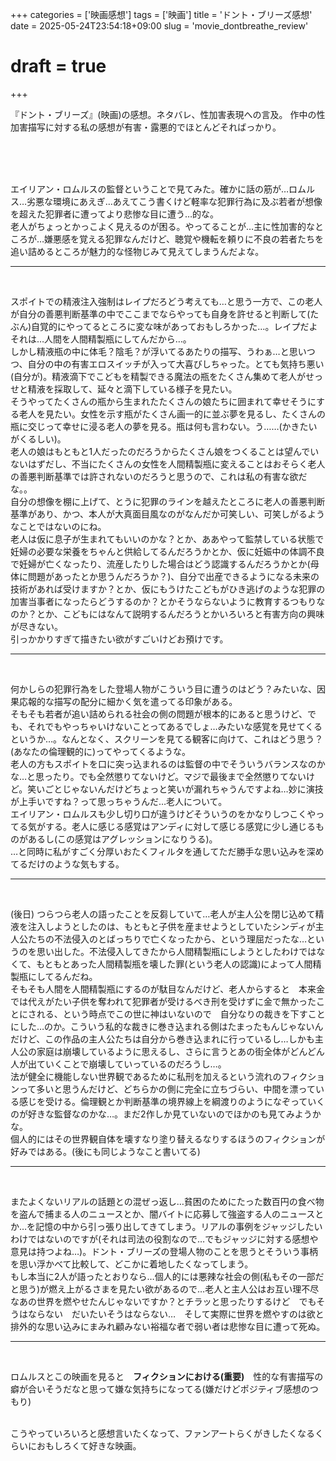 +++
categories = ['映画感想']
tags = ['映画']
title = 'ドント・ブリーズ感想'
date = 2025-05-24T23:54:18+09:00
slug = 'movie_dontbreathe_review'
# draft = true
+++

『ドント・ブリーズ』(映画)の感想。ネタバレ、性加害表現への言及。
作中の性加害描写に対する私の感想が有害・露悪的でほとんどそればっかり。

<!--more-->
<br>
<br>
<br>

エイリアン・ロムルスの監督ということで見てみた。確かに話の筋が…ロムルス…劣悪な環境にあえぎ…あえてこう書くけど軽率な犯罪行為に及ぶ若者が想像を超えた犯罪者に遭ってより悲惨な目に遭う…的な。
<br>
老人がちょっとかっこよく見えるのが困る。やってることが…主に性加害的なところが…嫌悪感を覚える犯罪なんだけど、聴覚や機転を頼りに不良の若者たちを追い詰めるところが魅力的な怪物じみて見えてしまうんだよな。
<br>

***

<br>

スポイトでの精液注入強制はレイプだろどう考えても…と思う一方で、この老人が自分の善悪判断基準の中でここまでならやっても自身を許せると判断して(たぶん)自覚的にやってるところに変な味があっておもしろかった…。レイプだよそれは…人間を人間精製瓶にしてんだから…。
<br>
しかし精液瓶の中に体毛？陰毛？が浮いてるあたりの描写、うわぁ…と思いつつ、自分の中の有害エロスイッチが入って大喜びしちゃった。とても気持ち悪い(自分が)。精液滴下でこどもを精製できる魔法の瓶をたくさん集めて老人がせっせと精液を採取して、延々と滴下している様子を見たい。
<br>
そうやってたくさんの瓶から生まれたたくさんの娘たちに囲まれて幸せそうにする老人を見たい。女性を示す瓶がたくさん画一的に並ぶ夢を見るし、たくさんの瓶に交じって幸せに浸る老人の夢を見る。瓶は何も言わない。う……(かきたいがくるしい)。
<br>
老人の娘はもともと1人だったのだろうからたくさん娘をつくることは望んでいないはずだし、不当にたくさんの女性を人間精製瓶に変えることはおそらく老人の善悪判断基準では許されないのだろうと思うので、これは私の有害な欲だな。。
<br>
自分の想像を棚に上げて、とうに犯罪のラインを越えたところに老人の善悪判断基準があり、かつ、本人が大真面目風なのがなんだか可笑しい、可笑しがるようなことではないのにね。
<br>
老人は仮に息子が生まれてもいいのかな？とか、ああやって監禁している状態で妊婦の必要な栄養をちゃんと供給してるんだろうかとか、仮に妊娠中の体調不良で妊婦が亡くなったり、流産したりした場合はどう認識するんだろうかとか(母体に問題があったとか思うんだろうか？)、自分で出産できるようになる未来の技術があれば受けますか？とか、仮にもうけたこどもがひき逃げのような犯罪の加害当事者になったらどうするのか？とかそうならないように教育するつもりなのか？とか、こどもにはなんて説明するんだろうとかいろいろと有害方向の興味が尽きない。
<br>
引っかかりすぎて描きたい欲がすごいけどお預けです。
<br>

***

<br>

何かしらの犯罪行為をした登場人物がこういう目に遭うのはどう？みたいな、因果応報的な描写の配分に細かく気を遣ってる印象がある。
<br>
そもそも若者が追い詰められる社会の側の問題が根本的にあると思うけど、でも、それでもやっちゃいけないことってあるでしょ…みたいな感覚を見せてくるというか…。なんとなく、スクリーンを見てる観客に向けて、これはどう思う？(あなたの倫理観的に)ってやってくるような。
<br>
老人の方もスポイトを口に突っ込まれるのは監督の中でそういうバランスなのかな…と思ったり。でも全然懲りてないけど。マジで最後まで全然懲りてないけど。笑いごとじゃないんだけどちょっと笑いが漏れちゃうんですよね…妙に演技が上手いですね？って思っちゃうんだ…老人について。
<br>
エイリアン・ロムルスも少し切り口が違うけどそういうのをかなりしつこくやってる気がする。老人に感じる感覚はアンディに対して感じる感覚に少し通じるものがあるし(この感覚はアグレッションになりうる)。
<br>
…と同時に私がすごく分厚いおたくフィルタを通してただ勝手な思い込みを深めてるだけのような気もする。
<br>

***

<br>

(後日) つらつら老人の語ったことを反芻していて…老人が主人公を閉じ込めて精液を注入しようとしたのは、もともと子供を産ませようとしていたシンディが主人公たちの不法侵入のとばっちりで亡くなったから、という理屈だったな…というのを思い出した。不法侵入してきたから人間精製瓶にしようとしたわけではなくて、もともとあった人間精製瓶を壊した罪(という老人の認識)によって人間精製瓶にしてるんだね。
<br>
そもそも人間を人間精製瓶にするのが駄目なんだけど、老人からすると　本来金では代えがたい子供を奪われて犯罪者が受けるべき刑を受けずに金で無かったことにされる、という時点でこの世に神はいないので　自分なりの裁きを下すことにした…のか。こういう私的な裁きに巻き込まれる側はたまったもんじゃないんだけど、この作品の主人公たちは自分から巻き込まれに行っているし…しかも主人公の家庭は崩壊しているように思えるし、さらに言うとあの街全体がどんどん人が出ていくことで崩壊していっているのだろうし…。
<br>
法が健全に機能しない世界観であるために私刑を加えるという流れのフィクションって多いと思うんだけど、どちらかの側に完全に立ちづらい、中間を漂っている感じを受ける。倫理観とか判断基準の境界線上を綱渡りのようになぞっていくのが好きな監督なのかな…。まだ2作しか見ていないのでほかのも見てみようかな。
<br>
個人的にはその世界観自体を壊すなり塗り替えるなりするほうのフィクションが好みではある。(後にも同じようなこと書いてる)
<br>

***

<br>

またよくないリアルの話題との混ぜっ返し…貧困のためにたった数百円の食べ物を盗んで捕まる人のニュースとか、闇バイトに応募して強盗する人のニュースとか…を記憶の中から引っ張り出してきてしまう。リアルの事例をジャッジしたいわけではないのですが(それは司法の役割なので…でもジャッジに対する感想や意見は持つよね…)。ドント・ブリーズの登場人物のことを思うとそういう事柄を思い浮かべて比較して、どこかに着地したくなってしまう。
<br>
もし本当に2人が語ったとおりなら…個人的には悪辣な社会の側(私もその一部だと思う)が燃え上がるさまを見たい欲があるので…老人と主人公はお互い理不尽なあの世界を燃やせたんじゃないですか？とチラッと思ったりするけど　でもそうはならない　だいたいそうはならない…　そして実際に世界を燃やすのは欲と排外的な思い込みにまみれ顧みない裕福な者で弱い者は悲惨な目に遭って死ぬ。
<br>

***

<br>

ロムルスとこの映画を見ると　**フィクションにおける(重要)**　性的な有害描写の癖が合いそうだなと思って嫌な気持ちになってる(嫌だけどポジティブ感想のつもり)

<br>
こうやっていろいろと感想言いたくなって、ファンアートらくがきしたくなるくらいにおもしろくて好きな映画。

